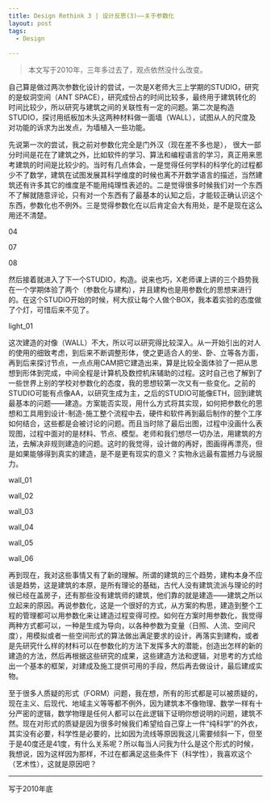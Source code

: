 ```yaml
---
title: Design Rethink 3 | 设计反思(3)——关于参数化
layout: post
tags:
  - Design
  
---
```


>本文写于2010年，三年多过去了，观点依然没什么改变。

自己算是做过两次参数化设计的尝试，一次是X老师大三上学期的STUDIO，研究的是蚁洞空间（ANT SPACE），研究成份占的时间比较多，最终用于建筑转化的时间比较少，所以研究与建筑之间的关联性有一定的问题。第二次是构造STUDIO，探讨用纸板加木头这两种材料做一面墙（WALL），试图从人的尺度及对功能的诉求为出发点，为墙植入一些功能。

先说第一次的尝试，我之前对参数化完全是门外汉（现在差不多也是）， 很大一部分时间是花在了建筑之外，比如软件的学习、算法和编程语言的学习，真正用来思考建筑的时间是比较少的。当时有几点体会，一是觉得任何学科的科学化的过程都少不了数学，建筑在试图发展其科学维度的时候也离不开数学语言的描述，当然建筑还有许多其它的维度是不能用纯理性表述的。二是觉得很多时候我们对一个东西不了解就随意评论，只有对一个东西有了最基本的认知之后，才能较正确认识这个东西，参数化也不例外。三是觉得参数化在以后肯定会大有用处，是不是现在这么用还不清楚。

04

07

08

然后接着就进入了下一个STUDIO，构造。说来也巧，X老师课上讲的三个趋势我在一个学期体验了两个（参数化与建构），并且建构也是用参数化的思想来进行的。在这个STUDIO开始的时候，柯大叔让每个人做个BOX，我本着实验的态度做了个灯，可惜后来不见了。

light_01

这次建造的对像（WALL）不大，所以可以研究得比较深入。从一开始引出的对人的使用的细致考虑，到后来不断调整形体，使之更适合人的坐、卧、立等各方面，再到后来探讨节点，一点点用CAM把它建造出来，算是比较全面体验了一把从思想到形体到完成，中间全程是计算机及数控机床辅助的过程。这时自己也了解到了一些世界上别的学校对参数化的态度，我的思想较第一次又有一些变化。之前的STUDIO可能有点像AA，以研究生成为主，之后的STUDIO可能像ETH，回到建筑最基本的问题——建造。方案能否实现，用什么方式将其实现，如何把参数化的思想和工具用到设计-制造-施工整个流程中去，硬件和软件再到最后制作的整个工序如何结合，这些都是会被讨论的问题。而且当时除了最后出图，过程中没画什么表现图，过程中面对的是材料、节点、模型。老师和我们想尽一切办法，用建筑的方法，去解决非规则建造的问题。这时的我觉得，设计做的再好，图画得再漂亮，但是如果能够得到真实的建造，是不是更有现实的意义？实物永远最有震撼力与说服力。

wall_01 

wall_02 

wall_03 

wall_04 

wall_05 

wall_06

再到现在，我对这些事情又有了新的理解。所谓的建筑的三个趋势，建构本身不应该是趋势，这是建筑的本原，是所有理论的基础，古代人没有建筑流派与理论的时候已经在盖房子，还有那些没有建筑师的建筑，他们靠的就是建造——建筑之所以立起来的原因。再说参数化，这是一个很好的方式，从方案的构思，建造到整个工程的管理都可以用参数化来让建造过程变得可控。如何在方案时用参数化，我觉得两种方式都可以，一种是生成为导向，以各种参数为变量（日照、人流、空间尺度），用模拟或者一些空间形式的算法做出满足要求的设计，再落实到建构，或者是先研究什么样的材料可以在参数化的方法下发挥多大的潜能，创造出怎样的新的建造的方法，然后再根据这些研究的成果，这些建造方法和逻辑，对思考的方式给出一个基本的框架，对建成及施工提供可用的手段，然后再去做设计，最后建成实物。

至于很多人质疑的形式（FORM）问题，我在想，所有的形式都是可以被质疑的，现在主义、后现代、地域主义等等都不例外，因为建筑本不像物理、数学一样有十分严密的逻辑，数学物理是任何人都可以在此逻辑下证明你想说明的问题，建筑不然。现在对形式的质疑是因为很多时候我们希望给自己穿上一件“纯科学”的外衣，其实没有必要，科学性是必要的，比如因为流线等原因我这儿需要倾斜一下，但至于是40度还是41度，有什么关系呢？所以每当人问我为什么是这个形式的时候，我想说，因为这样因为那样，不过在都满足这些条件下（科学性），我喜欢这个（艺术性），这就是原因吧？

***

写于2010年底